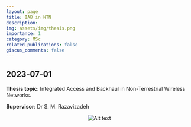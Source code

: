 ```yaml
---
layout: page
title: IAB in NTN
description: 
img: assets/img/thesis.png
importance: 1
category: MSc
related_publications: false
giscus_comments: false
---
```

## 2023-07-01

**Thesis topic**: Integrated Access and Backhaul in Non-Terrestrial Wireless Networks.

**Supervisor**: Dr S. M. Razavizadeh

<div style="text-align: center;">
  <img src="https://github.com/RGAlavicheh/RGAlavicheh.github.io/assets/94162828/cec17a7e-e67c-42d1-af0d-d1136ce34567" alt="Alt text" style="max-width: 90%;" />
</div>
